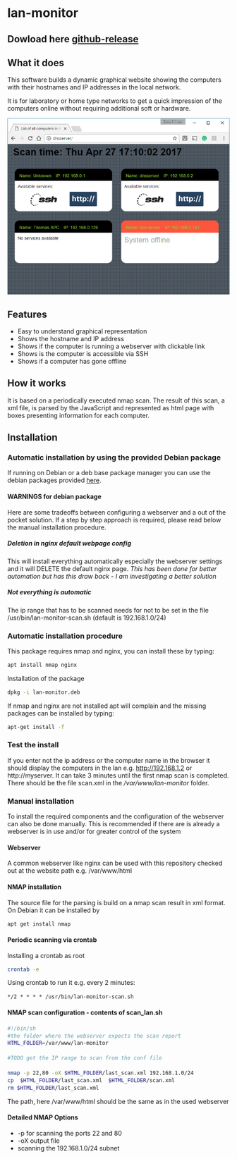 # lan-monitor

## Dowload here [github-release](https://github.com/KruDex/lan-monitor/releases/latest) ##

## What it does

This software builds a dynamic graphical website showing the computers with their hostnames and IP addresses in the local network.

It is for laboratory or home type networks to get a quick impression of the computers online without requiring additional soft or hardware.

![alt text](www/doc/website_impression.png "Impression of the scan result as website")

## Features

- Easy to understand graphical representation
- Shows the hostname and IP address
- Shows if the computer is running a webserver with clickable link
- Shows is the computer is accessible via SSH
- Shows if a computer has gone offline

## How it works

It is based on a periodically executed nmap scan. The result of this scan, a xml file, is parsed by the JavaScript and represented as html page with boxes presenting information for each computer.

## Installation

### Automatic installation by using the provided Debian package

If running on Debian or a deb base package manager you can use the debian packages provided [here](https://github.com/KruDex/lan-monitor/releases/latest).

#### WARNINGS for debian package

Here are some tradeoffs between configuring a webserver and a out of the pocket solution. If a step by step approach is required, please read below the manual installation procedure.

##### Deletion in nginx default webpage config

This will install everything automatically especially the webserver settings and it will DELETE the default nginx page. *This has been done for better automation but has this draw back - I am investigating a better solution*

##### Not everything is automatic

The ip range that has to be scanned needs for not to be set in the file /usr/bin/lan-monitor-scan.sh (default is 192.168.1.0/24)

### Automatic installation procedure

This package requires nmap and nginx, you can install these by typing:

```bash
apt install nmap nginx
```

Installation of the package

```bash
dpkg -i lan-monitor.deb
```

If nmap and nginx are not installed apt will complain and the missing packages can be installed by typing:

```bash
apt-get install -f
```

### Test the install

If you enter not the ip address or the computer name in the browser it should display the computers in the lan e.g. http://192.168.1.2 or http://myserver. It can take 3 minutes until the first nmap scan is completed. There should be the file scan.xml in the */var/www/lan-monitor* folder.

### Manual installation

To install the required components and the configuration of the webserver can also be done manually. This is recommended if there are is already a webserver is in use and/or for greater control of the system

#### Webserver

A common webserver like nginx can be used with this repository checked out at the  website path e.g. /var/www/html

#### NMAP installation

The source file for the parsing is build on a nmap scan result in xml format. On Debian it can be installed by

```bash
apt get install nmap
```

#### Periodic scanning via crontab

Installing a crontab as root

```bash
crontab -e
```

Using crontab to run it e.g. every 2 minutes:

`*/2 * * * * /usr/bin/lan-monitor-scan.sh`

#### NMAP scan configuration - contents of scan_lan.sh

```bash
#!/bin/sh
#the folder where the webserver expects the scan report
HTML_FOLDER=/var/www/lan-monitor
 
#TODO get the IP range to scan from the conf file

nmap -p 22,80 -oX $HTML_FOLDER/last_scan.xml 192.168.1.0/24
cp  $HTML_FOLDER/last_scan.xml  $HTML_FOLDER/scan.xml
rm $HTML_FOLDER/last_scan.xml
```

 The path, here /var/www/html should be the same as in the used webserver

#### Detailed NMAP Options

- -p for scanning the ports 22 and 80
- -oX output file
- scanning the 192.168.1.0/24 subnet
